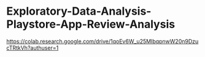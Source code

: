 # Exploratory-Data-Analysis-Playstore-App-Review-Analysis
https://colab.research.google.com/drive/1qoEv6W_u25MIbqpnwW20n9DzucTRtkVh?authuser=1
